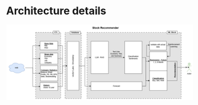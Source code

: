 # Architecture details

![Architecture](https://raw.githubusercontent.com/pankajr141/images/refs/heads/main/stock_recommender/architecture.png)
